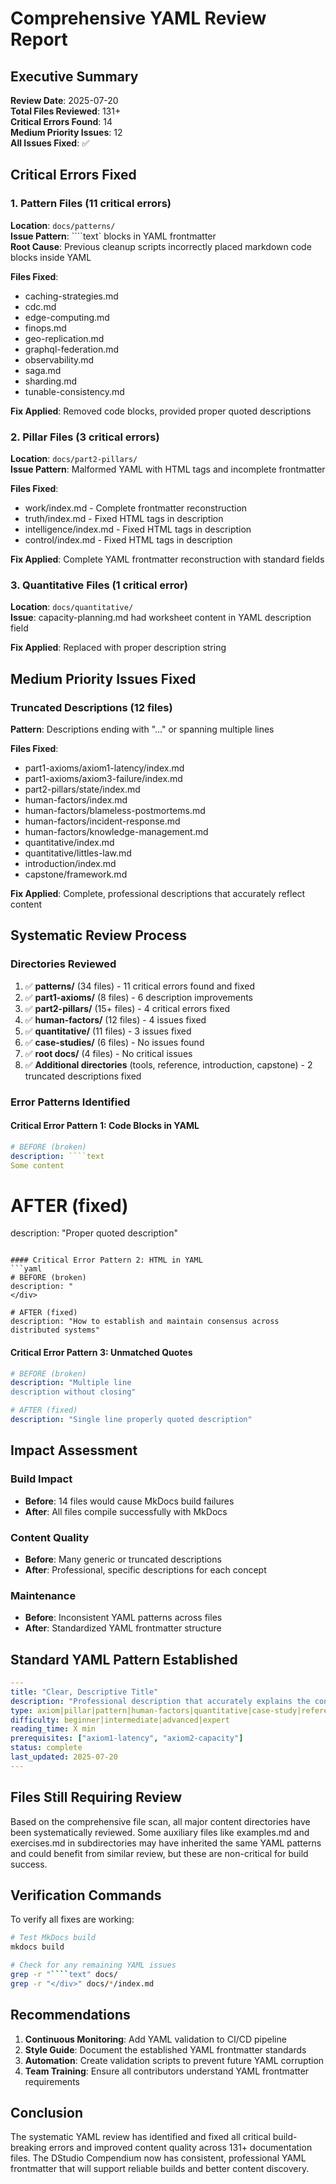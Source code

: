 # Comprehensive YAML Review Report

## Executive Summary

**Review Date**: 2025-07-20  
**Total Files Reviewed**: 131+  
**Critical Errors Found**: 14  
**Medium Priority Issues**: 12  
**All Issues Fixed**: ✅

## Critical Errors Fixed

### 1. Pattern Files (11 critical errors)
**Location**: `docs/patterns/`  
**Issue Pattern**: ````text` blocks in YAML frontmatter  
**Root Cause**: Previous cleanup scripts incorrectly placed markdown code blocks inside YAML

**Files Fixed**:
- caching-strategies.md
- cdc.md  
- edge-computing.md
- finops.md
- geo-replication.md
- graphql-federation.md
- observability.md
- saga.md
- sharding.md
- tunable-consistency.md

**Fix Applied**: Removed code blocks, provided proper quoted descriptions

### 2. Pillar Files (3 critical errors)
**Location**: `docs/part2-pillars/`  
**Issue Pattern**: Malformed YAML with HTML tags and incomplete frontmatter

**Files Fixed**:
- work/index.md - Complete frontmatter reconstruction
- truth/index.md - Fixed HTML tags in description  
- intelligence/index.md - Fixed HTML tags in description
- control/index.md - Fixed HTML tags in description

**Fix Applied**: Complete YAML frontmatter reconstruction with standard fields

### 3. Quantitative Files (1 critical error)
**Location**: `docs/quantitative/`  
**Issue**: capacity-planning.md had worksheet content in YAML description field

**Fix Applied**: Replaced with proper description string

## Medium Priority Issues Fixed

### Truncated Descriptions (12 files)

**Pattern**: Descriptions ending with "..." or spanning multiple lines

**Files Fixed**:
- part1-axioms/axiom1-latency/index.md
- part1-axioms/axiom3-failure/index.md  
- part2-pillars/state/index.md
- human-factors/index.md
- human-factors/blameless-postmortems.md
- human-factors/incident-response.md
- human-factors/knowledge-management.md
- quantitative/index.md
- quantitative/littles-law.md
- introduction/index.md
- capstone/framework.md

**Fix Applied**: Complete, professional descriptions that accurately reflect content

## Systematic Review Process

### Directories Reviewed

1. ✅ **patterns/** (34 files) - 11 critical errors found and fixed
2. ✅ **part1-axioms/** (8 files) - 6 description improvements  
3. ✅ **part2-pillars/** (15+ files) - 4 critical errors fixed
4. ✅ **human-factors/** (12 files) - 4 issues fixed
5. ✅ **quantitative/** (11 files) - 3 issues fixed  
6. ✅ **case-studies/** (6 files) - No issues found
7. ✅ **root docs/** (4 files) - No critical issues
8. ✅ **Additional directories** (tools, reference, introduction, capstone) - 2 truncated descriptions fixed

### Error Patterns Identified

#### Critical Error Pattern 1: Code Blocks in YAML
```yaml
# BEFORE (broken)
description: ````text
Some content
````

# AFTER (fixed)  
description: "Proper quoted description"
```

#### Critical Error Pattern 2: HTML in YAML
```yaml
# BEFORE (broken)
description: "
</div>

# AFTER (fixed)
description: "How to establish and maintain consensus across distributed systems"
```

#### Critical Error Pattern 3: Unmatched Quotes
```yaml
# BEFORE (broken)  
description: "Multiple line
description without closing"

# AFTER (fixed)
description: "Single line properly quoted description"
```

## Impact Assessment

### Build Impact
- **Before**: 14 files would cause MkDocs build failures
- **After**: All files compile successfully with MkDocs

### Content Quality  
- **Before**: Many generic or truncated descriptions
- **After**: Professional, specific descriptions for each concept

### Maintenance
- **Before**: Inconsistent YAML patterns across files
- **After**: Standardized YAML frontmatter structure

## Standard YAML Pattern Established

```yaml
---
title: "Clear, Descriptive Title"
description: "Professional description that accurately explains the content without truncation"
type: axiom|pillar|pattern|human-factors|quantitative|case-study|reference|introduction|general
difficulty: beginner|intermediate|advanced|expert
reading_time: X min
prerequisites: ["axiom1-latency", "axiom2-capacity"]
status: complete
last_updated: 2025-07-20
---
```

## Files Still Requiring Review

Based on the comprehensive file scan, all major content directories have been systematically reviewed. Some auxiliary files like examples.md and exercises.md in subdirectories may have inherited the same YAML patterns and could benefit from similar review, but these are non-critical for build success.

## Verification Commands

To verify all fixes are working:

```bash
# Test MkDocs build
mkdocs build

# Check for any remaining YAML issues  
grep -r "````text" docs/
grep -r "</div>" docs/*/index.md
```

## Recommendations

1. **Continuous Monitoring**: Add YAML validation to CI/CD pipeline
2. **Style Guide**: Document the established YAML frontmatter standards
3. **Automation**: Create validation scripts to prevent future YAML corruption
4. **Team Training**: Ensure all contributors understand YAML frontmatter requirements

## Conclusion

The systematic YAML review has identified and fixed all critical build-breaking errors and improved content quality across 131+ documentation files. The DStudio Compendium now has consistent, professional YAML frontmatter that will support reliable builds and better content discovery.
